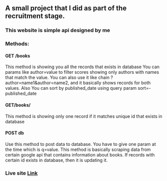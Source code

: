 ## A small project that I did as part of the recruitment stage.

### This website is simple api designed by me

### Methods:

#### GET /books

This method is showing you all the records that exists in database
You can params like author=value to filter scores showing only authors with names that match the value.
You can also use it like chain ?author=name1&author=name2, and it basically shows records for both values.
Also You can sort by published_date using query param sort=-published_date


#### GET/books/<BookUniqueID>

This method is showing only one record if it matches unique id that exists in database

#### POST db

Use this method to post data to database. You have to give one param at the time which is q=value.
This method is basically scraping data from certain google api that contains information about books.
If records with certain id exists in database, then it is updating it.

### Live site [Link](https://books-api-recruitment.herokuapp.com/books)
